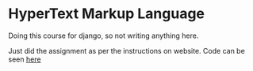 # HyperText Markup Language

Doing this course for django, so not writing anything here.

Just did the assignment as per the instructions on website. Code can be seen [here](../codes/html_assign.htm)
    